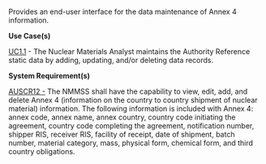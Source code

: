Provides an end-user interface for the data maintenance of Annex 4 information.

**Use Case(s)**

<a href="https://dev.azure.com/Link-Technologies/NMMSS%20Requirements/_workitems/edit/10/" target="_blank">UC1.1</a> - The Nuclear Materials Analyst maintains the Authority Reference static data by adding, updating, and/or deleting data records.

**System Requirement(s)**

<a href="https://dev.azure.com/Link-Technologies/NMMSS%20Requirements/_workitems/edit/70/" target="_blank">AUSCR12 -</a> The NMMSS shall have the capability to view, edit, add, and delete Annex 4 (information on the country to country shipment of nuclear material) information. The following information is included with Annex 4: annex code, annex name, annex country, country code initiating the agreement, country code completing the agreement, notification number, shipper RIS, receiver RIS, facility of receipt, date of shipment, batch number, material category, mass, physical form, chemical form, and third country obligations.